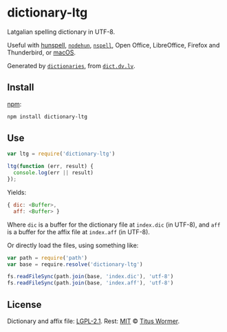 # dictionary-ltg

Latgalian spelling dictionary in UTF-8.

Useful with [hunspell][], [`nodehun`][nodehun], [`nspell`][nspell],
Open Office, LibreOffice, Firefox and Thunderbird, or [macOS][].

Generated by [`dictionaries`][dictionaries], from
[`dict.dv.lv`][source].

## Install

[npm][]:

```sh
npm install dictionary-ltg
```

## Use

```js
var ltg = require('dictionary-ltg')

ltg(function (err, result) {
  console.log(err || result)
});
```

Yields:

```js
{ dic: <Buffer>,
  aff: <Buffer> }
```

Where `dic` is a buffer for the dictionary file at `index.dic` (in UTF-8), and
`aff` is a buffer for the affix file at `index.aff` (in UTF-8).

Or directly load the files, using something like:

```js
var path = require('path')
var base = require.resolve('dictionary-ltg')

fs.readFileSync(path.join(base, 'index.dic'), 'utf-8')
fs.readFileSync(path.join(base, 'index.aff'), 'utf-8')
```

## License

Dictionary and affix file: [LGPL-2.1](https://github.com/wooorm/dictionaries/blob/master/dictionaries/ltg/license).
Rest: [MIT][] © [Titus Wormer][home].

[hunspell]: https://hunspell.github.io

[nodehun]: https://github.com/nathanjsweet/nodehun

[nspell]: https://github.com/wooorm/nspell

[macos]: https://github.com/wooorm/dictionaries#macos

[source]: http://dict.dv.lv/home.php?prj=la

[npm]: https://docs.npmjs.com/cli/install

[dictionaries]: https://github.com/wooorm/dictionaries

[mit]: https://github.com/wooorm/dictionaries/blob/master/LICENSE

[home]: https://wooorm.com

